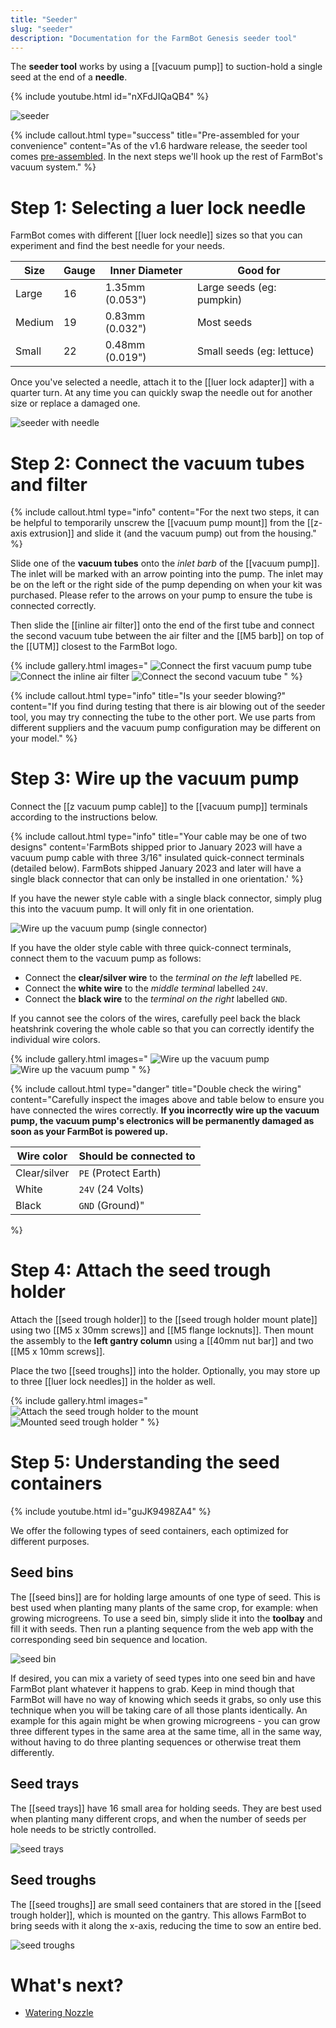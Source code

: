 ```yaml
---
title: "Seeder"
slug: "seeder"
description: "Documentation for the FarmBot Genesis seeder tool"
---
```


The **seeder tool** works by using a [[vacuum pump]] to suction-hold a single seed at the end of a **needle**.

{% include youtube.html id="nXFdJIQaQB4" %}

![seeder](_images/seeder.png)

{%
include callout.html
type="success"
title="Pre-assembled for your convenience"
content="As of the v1.6 hardware release, the seeder tool comes [pre-assembled](../../manufacturing/pre-assembly/tools/seeder.md). In the next steps we'll hook up the rest of FarmBot's vacuum system."
%}

# Step 1: Selecting a luer lock needle

FarmBot comes with different [[luer lock needle]] sizes so that you can experiment and find the best needle for your needs.

|Size  |Gauge|Inner Diameter |Good for                 |
|------|-----|---------------|-------------------------|
|Large |16   |1.35mm (0.053")|Large seeds (eg: pumpkin)
|Medium|19   |0.83mm (0.032")|Most seeds
|Small |22   |0.48mm (0.019")|Small seeds (eg: lettuce)

Once you've selected a needle, attach it to the [[luer lock adapter]] with a quarter turn. At any time you can quickly swap the needle out for another size or replace a damaged one.

![seeder with needle](_images/seeder_with_needle.png)

# Step 2: Connect the vacuum tubes and filter

{%
include callout.html
type="info"
content="For the next two steps, it can be helpful to temporarily unscrew the [[vacuum pump mount]] from the [[z-axis extrusion]] and slide it (and the vacuum pump) out from the housing."
%}

Slide one of the **vacuum tubes** onto the _inlet barb_ of the [[vacuum pump]]. The inlet will be marked with an arrow pointing into the pump. The inlet may be on the left or the right side of the pump depending on when your kit was purchased. Please refer to the arrows on your pump to ensure the tube is connected correctly.

Then slide the [[inline air filter]] onto the end of the first tube and connect the second vacuum tube between the air filter and the [[M5 barb]] on top of the [[UTM]] closest to the FarmBot logo.

{% include gallery.html images="
![Connect the first vacuum pump tube](_images/vacuum_tube_1.png)
![Connect the inline air filter](_images/air_filter.png)
![Connect the second vacuum tube](_images/vacuum_tube_2.png)
" %}

{%
include callout.html
type="info"
title="Is your seeder blowing?"
content="If you find during testing that there is air blowing out of the seeder tool, you may try connecting the tube to the other port. We use parts from different suppliers and the vacuum pump configuration may be different on your model."
%}

# Step 3: Wire up the vacuum pump

Connect the [[z vacuum pump cable]] to the [[vacuum pump]] terminals according to the instructions below.

{%
include callout.html
type="info"
title="Your cable may be one of two designs"
content='FarmBots shipped prior to January 2023 will have a vacuum pump cable with three 3/16" insulated quick-connect terminals (detailed below). FarmBots shipped January 2023 and later will have a single black connector that can only be installed in one orientation.'
%}

If you have the newer style cable with a single black connector, simply plug this into the vacuum pump. It will only fit in one orientation.

![Wire up the vacuum pump (single connector)](_images/wire_up_vacuum_pump_detail_new.png)

If you have the older style cable with three quick-connect terminals, connect them to the vacuum pump as follows:

* Connect the **clear/silver wire** to the _terminal on the left_ labelled `PE`.
* Connect the **white wire** to the _middle terminal_ labelled `24V`.
* Connect the **black wire** to the _terminal on the right_ labelled `GND`.

If you cannot see the colors of the wires, carefully peel back the black heatshrink covering the whole cable so that you can correctly identify the individual wire colors.

{% include gallery.html images="
![Wire up the vacuum pump](_images/wire_up_vacuum_pump_detail.png)
![Wire up the vacuum pump](_images/wire_up_vacuum_pump.png)
" %}

{%
include callout.html
type="danger"
title="Double check the wiring"
content="Carefully inspect the images above and table below to ensure you have connected the wires correctly. **If you incorrectly wire up the vacuum pump, the vacuum pump's electronics will be permanently damaged as soon as your FarmBot is powered up.**

|Wire color  |Should be connected to
|------------|-----------------------|
|Clear/silver|`PE` (Protect Earth)
|White       |`24V` (24 Volts)
|Black       |`GND` (Ground)"
%}

# Step 4: Attach the seed trough holder

Attach the [[seed trough holder]] to the [[seed trough holder mount plate]] using two [[M5 x 30mm screws]] and [[M5 flange locknuts]]. Then mount the assembly to the **left gantry column** using a [[40mm nut bar]] and two [[M5 x 10mm screws]].

Place the two [[seed troughs]] into the holder. Optionally, you may store up to three [[luer lock needles]] in the holder as well.

{% include gallery.html images="
![Attach the seed trough holder to the mount](_images/seed_trough_mount_plate.png)
![Mounted seed trough holder](_images/mounted_seed_trough_holder.png)
" %}

# Step 5: Understanding the seed containers

{% include youtube.html id="guJK9498ZA4" %}

We offer the following types of seed containers, each optimized for different purposes.

## Seed bins

The [[seed bins]] are for holding large amounts of one type of seed. This is best used when planting many plants of the same crop, for example: when growing microgreens. To use a seed bin, simply slide it into the **toolbay** and fill it with seeds. Then run a planting sequence from the web app with the corresponding seed bin sequence and location.

![seed bin](_images/seed_bin.jpg)

If desired, you can mix a variety of seed types into one seed bin and have FarmBot plant whatever it happens to grab. Keep in mind though that FarmBot will have no way of knowing which seeds it grabs, so only use this technique when you will be taking care of all those plants identically. An example for this again might be when growing microgreens - you can grow three different types in the same area at the same time, all in the same way, without having to do three planting sequences or otherwise treat them differently.

## Seed trays

The [[seed trays]] have 16 small area for holding seeds. They are best used when planting many different crops, and when the number of seeds per hole needs to be strictly controlled.

![seed trays](_images/seed_trays.jpg)

## Seed troughs

The [[seed troughs]] are small seed containers that are stored in the [[seed trough holder]], which is mounted on the gantry. This allows FarmBot to bring seeds with it along the x-axis, reducing the time to sow an entire bed.

![seed troughs](_images/seed_troughs.jpeg)

# What's next?

 * [Watering Nozzle](watering-nozzle.md)
